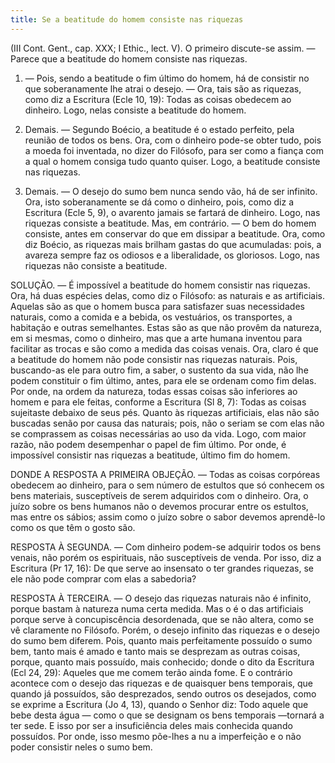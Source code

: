 ```yaml
---
title: Se a beatitude do homem consiste nas riquezas
---
```


(III Cont. Gent., cap. XXX; I Ethic., lect. V).
  O primeiro discute-se assim. — Parece que a beatitude do homem consiste nas riquezas.  

1. — Pois, sendo a beatitude o fim último do homem, há de consistir no que soberanamente lhe atrai o desejo. — Ora, tais são as riquezas, como diz a Escritura (Ecle 10, 19): Todas as coisas obedecem ao dinheiro. Logo, nelas consiste a beatitude do homem.  

2. Demais. — Segundo Boécio, a beatitude é o estado perfeito, pela reunião de todos os bens. Ora, com o dinheiro pode-se obter tudo, pois a moeda foi inventada, no dizer do Filósofo, para ser como a fiança com a qual o homem consiga tudo quanto quiser. Logo, a beatitude consiste nas riquezas.  

3. Demais. — O desejo do sumo bem nunca sendo vão, há de ser infinito. Ora, isto soberanamente se dá como o dinheiro, pois, como diz a Escritura (Ecle 5, 9), o avarento jamais se fartará de dinheiro. Logo, nas riquezas consiste a beatitude.  Mas, em contrário. — O bem do homem consiste, antes em conservar do que em dissipar a beatitude. Ora, como diz Boécio, as riquezas mais brilham gastas do que acumuladas: pois, a avareza sempre faz os odiosos e a liberalidade, os gloriosos. Logo, nas riquezas não consiste a beatitude.  

SOLUÇÃO. — É impossível a beatitude do homem consistir nas riquezas. Ora, há duas espécies delas, como diz o Filósofo: as naturais e as artificiais. Aquelas são as que o homem busca para satisfazer suas necessidades naturais, como a comida e a bebida, os vestuários, os transportes, a habitação e outras semelhantes. Estas são as que não provêm da natureza, em si mesmas, como o dinheiro, mas que a arte humana inventou para facilitar as trocas e são como a medida das coisas venais.  Ora, claro é que a beatitude do homem não pode consistir nas riquezas naturais. Pois, buscando-as ele para outro fim, a saber, o sustento da sua vida, não lhe podem constituir o fim último, antes, para ele se ordenam como fim delas. Por onde, na ordem da natureza, todas essas coisas são inferiores ao homem e para ele feitas, conforme a Escritura (Sl 8, 7): Todas as coisas sujeitaste debaixo de seus pés.  Quanto às riquezas artificiais, elas não são buscadas senão por causa das naturais; pois, não o seriam se com elas não se comprassem as coisas necessárias ao uso da vida. Logo, com maior razão, não podem desempenhar o papel de fim último.  Por onde, é impossível consistir nas riquezas a beatitude, último fim do homem.  

DONDE A RESPOSTA A PRIMEIRA OBJEÇÃO. — Todas as coisas corpóreas obedecem ao dinheiro, para o sem número de estultos que só conhecem os bens materiais, susceptíveis de serem adquiridos com o dinheiro. Ora, o juízo sobre os bens humanos não o devemos procurar entre os estultos, mas entre os sábios; assim como o juízo sobre o sabor devemos aprendê-lo como os que têm o gosto são. 

RESPOSTA À SEGUNDA. — Com dinheiro podem-se adquirir todos os bens venais, não porém os espirituais, não susceptíveis de venda. Por isso, diz a Escritura (Pr 17, 16): De que serve ao insensato o ter grandes riquezas, se ele não pode comprar com elas a sabedoria?  

RESPOSTA À TERCEIRA. — O desejo das riquezas naturais não é infinito, porque bastam à natureza numa certa medida. Mas o é o das artificiais porque serve à concupiscência desordenada, que se não altera, como se vê claramente no Filósofo. Porém, o desejo infinito das riquezas e o desejo do sumo bem diferem. Pois, quanto mais perfeitamente possuído o sumo bem, tanto mais é amado e tanto mais se desprezam as outras coisas, porque, quanto mais possuído, mais conhecido; donde o dito da Escritura (Ecl 24, 29): Aqueles que me comem terão ainda fome. E o contrário acontece com o desejo das riquezas e de quaisquer bens temporais, que quando já possuídos, são desprezados, sendo outros os desejados, como se exprime a Escritura (Jo 4, 13), quando o Senhor diz: Todo aquele que bebe desta água — como o que se designam os bens temporais —tornará a ter sede. E isso por ser a insuficiência deles mais conhecida quando possuídos. Por onde, isso mesmo põe-lhes a nu a imperfeição e o não poder consistir neles o sumo bem.